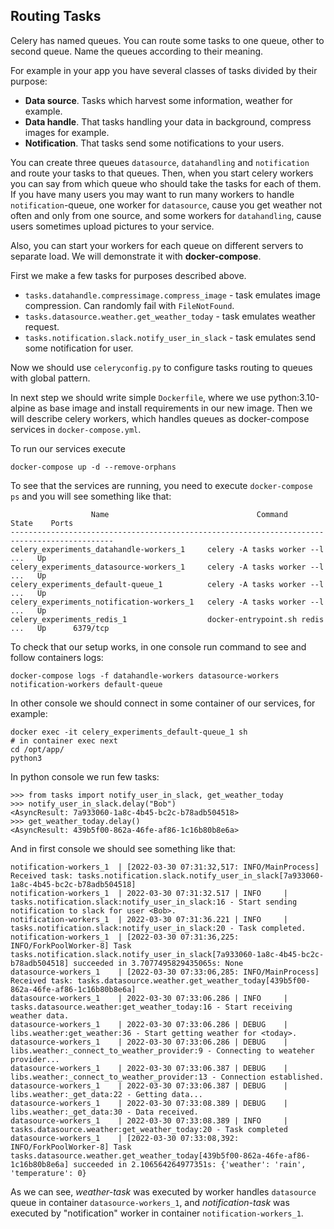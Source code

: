 ## Routing Tasks

Celery has named queues. You can route some tasks to one queue, other to 
second queue. Name the queues according to their meaning.

For example in your app you have several classes of tasks divided by their 
purpose:
- **Data source**. Tasks which harvest some information, weather for example.
- **Data handle**. That tasks handling your data in background, compress images 
for example.
- **Notification**. That tasks send some notifications to your users.

You can create three queues `datasource`, `datahandling` and `notification` and
route your tasks to that queues. Then, when you start celery workers you can say 
from which queue who should take the tasks for each of them. If you have many 
users you may want to run many workers to handle `notification`-queue, one 
worker for `datasource`, cause you get weather not often and only from one 
source, and some workers for `datahandling`, cause users sometimes upload 
pictures to your service.

Also, you can start your workers for each queue on different servers to separate
load. We will demonstrate it with **docker-compose**.

First we make a few tasks for purposes described above.

- `tasks.datahandle.compressimage.compress_image` - task emulates image 
compression. Can randomly fail with `FileNotFound`.
- `tasks.datasource.weather.get_weather_today` - task emulates weather request. 
- `tasks.notification.slack.notify_user_in_slack` - task emulates send some 
notification for user.

Now we should use `celeryconfig.py` to configure tasks routing to queues with 
global pattern.

In next step we should write simple `Dockerfile`, where we use python:3.10-alpine 
as base image and install requirements in our new image. Then we will describe 
celery workers, which handles queues as docker-compose services in 
`docker-compose.yml`.

To run our services execute 
```shell
docker-compose up -d --remove-orphans
```
To see that the services are running, you need to execute `docker-compose ps` 
and you will see something like that:
```
                  Name                                 Command               State    Ports  
---------------------------------------------------------------------------------------------
celery_experiments_datahandle-workers_1     celery -A tasks worker --l ...   Up              
celery_experiments_datasource-workers_1     celery -A tasks worker --l ...   Up              
celery_experiments_default-queue_1          celery -A tasks worker --l ...   Up              
celery_experiments_notification-workers_1   celery -A tasks worker --l ...   Up              
celery_experiments_redis_1                  docker-entrypoint.sh redis ...   Up      6379/tcp

```

To check that our setup works, in one console run command to see and follow 
containers logs:
```shell
docker-compose logs -f datahandle-workers datasource-workers notification-workers default-queue
```
In other console we should connect in some container of our services, for example:
```shell
docker exec -it celery_experiments_default-queue_1 sh
# in container exec next
cd /opt/app/
python3
```
In python console we run few tasks:
```pycon
>>> from tasks import notify_user_in_slack, get_weather_today
>>> notify_user_in_slack.delay("Bob")
<AsyncResult: 7a933060-1a8c-4b45-bc2c-b78adb504518>
>>> get_weather_today.delay()
<AsyncResult: 439b5f00-862a-46fe-af86-1c16b80b8e6a>
```
And in first console we should see something like that:
```
notification-workers_1  | [2022-03-30 07:31:32,517: INFO/MainProcess] Received task: tasks.notification.slack.notify_user_in_slack[7a933060-1a8c-4b45-bc2c-b78adb504518]  
notification-workers_1  | 2022-03-30 07:31:32.517 | INFO     | tasks.notification.slack:notify_user_in_slack:16 - Start sending notification to slack for user <Bob>.
notification-workers_1  | 2022-03-30 07:31:36.221 | INFO     | tasks.notification.slack:notify_user_in_slack:20 - Task completed.
notification-workers_1  | [2022-03-30 07:31:36,225: INFO/ForkPoolWorker-8] Task tasks.notification.slack.notify_user_in_slack[7a933060-1a8c-4b45-bc2c-b78adb504518] succeeded in 3.7077495829435065s: None
datasource-workers_1    | [2022-03-30 07:33:06,285: INFO/MainProcess] Received task: tasks.datasource.weather.get_weather_today[439b5f00-862a-46fe-af86-1c16b80b8e6a]  
datasource-workers_1    | 2022-03-30 07:33:06.286 | INFO     | tasks.datasource.weather:get_weather_today:16 - Start receiving weather data.
datasource-workers_1    | 2022-03-30 07:33:06.286 | DEBUG    | libs.weather:get_weather:36 - Start getting weather for <today>.
datasource-workers_1    | 2022-03-30 07:33:06.286 | DEBUG    | libs.weather:_connect_to_weather_provider:9 - Connecting to weateher provider...
datasource-workers_1    | 2022-03-30 07:33:06.387 | DEBUG    | libs.weather:_connect_to_weather_provider:13 - Connection established.
datasource-workers_1    | 2022-03-30 07:33:06.387 | DEBUG    | libs.weather:_get_data:22 - Getting data...
datasource-workers_1    | 2022-03-30 07:33:08.389 | DEBUG    | libs.weather:_get_data:30 - Data received.
datasource-workers_1    | 2022-03-30 07:33:08.389 | INFO     | tasks.datasource.weather:get_weather_today:20 - Task completed
datasource-workers_1    | [2022-03-30 07:33:08,392: INFO/ForkPoolWorker-8] Task tasks.datasource.weather.get_weather_today[439b5f00-862a-46fe-af86-1c16b80b8e6a] succeeded in 2.106564264977351s: {'weather': 'rain', 'temperature': 0}
```
As we can see, _weather-task_ was executed by worker handles `datasource` queue in 
container `datasource-workers_1`, and _notification-task_ was executed by 
"notification" worker in container `notification-workers_1`.
